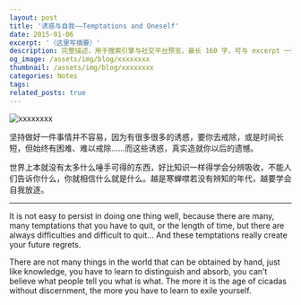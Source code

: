 ```yaml
---
layout: post
title: '诱惑与自我——Temptations and Oneself'
date: 2015-01-06
excerpt: '（这里写摘要）'
description: 完整描述，用于搜索引擎与社交平台预览，最长 160 字，可与 excerpt 一致
og_image: /assets/img/blog/xxxxxxxx
thumbnail: /assets/img/blog/xxxxxxxx
categories: Notes
tags: 
related_posts: true
---
```


<img src="/assets/img/blog/xxxxxxxx" alt="xxxxxxxx">

坚持做好一件事情并不容易，因为有很多很多的诱惑，要你去戒除，或是时间长短，但始终有困难、难以戒除……而这些诱惑，真实造就你以后的遗憾。

世界上本就没有太多什么唾手可得的东西，好比知识一样得学会分辨吸收，不能人们告诉你什么，你就相信什么就是什么。越是寒蝉噤若没有辨知的年代，越要学会自我放逐。

---

It is not easy to persist in doing one thing well, because there are many, many temptations that you have to quit, or the length of time, but there are always difficulties and difficult to quit… And these temptations really create your future regrets.

There are not many things in the world that can be obtained by hand, just like knowledge, you have to learn to distinguish and absorb, you can’t believe what people tell you what is what. The more it is the age of cicadas without discernment, the more you have to learn to exile yourself.
